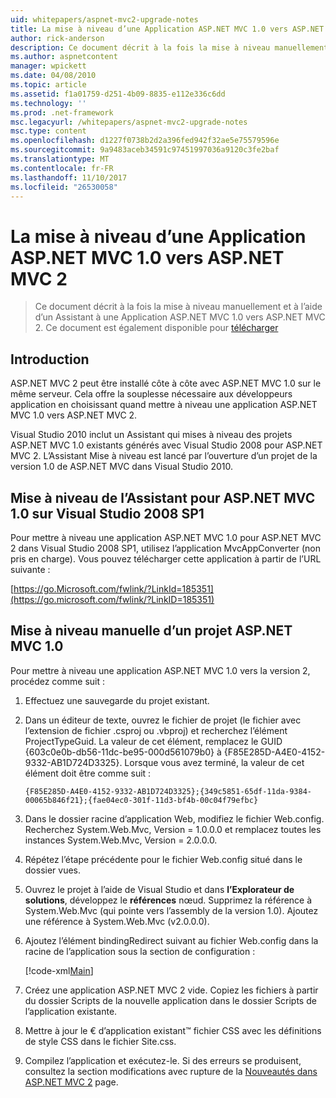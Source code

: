 ```yaml
---
uid: whitepapers/aspnet-mvc2-upgrade-notes
title: La mise à niveau d’une Application ASP.NET MVC 1.0 vers ASP.NET MVC 2 | Documents Microsoft
author: rick-anderson
description: Ce document décrit à la fois la mise à niveau manuellement et à l’aide d’un Assistant à une Application ASP.NET MVC 1.0 vers ASP.NET MVC 2. Ce document est également disponible pour d...
ms.author: aspnetcontent
manager: wpickett
ms.date: 04/08/2010
ms.topic: article
ms.assetid: f1a01759-d251-4b09-8835-e112e336c6dd
ms.technology: ''
ms.prod: .net-framework
msc.legacyurl: /whitepapers/aspnet-mvc2-upgrade-notes
msc.type: content
ms.openlocfilehash: d1227f0738b2d2a396fed942f32ae5e75579596e
ms.sourcegitcommit: 9a9483aceb34591c97451997036a9120c3fe2baf
ms.translationtype: MT
ms.contentlocale: fr-FR
ms.lasthandoff: 11/10/2017
ms.locfileid: "26530058"
---
```

<a name="upgrading-an-aspnet-mvc-10-application-to-aspnet-mvc-2"></a>La mise à niveau d’une Application ASP.NET MVC 1.0 vers ASP.NET MVC 2
====================
> Ce document décrit à la fois la mise à niveau manuellement et à l’aide d’un Assistant à une Application ASP.NET MVC 1.0 vers ASP.NET MVC 2. Ce document est également disponible pour [télécharger](https://download.microsoft.com/download/F/1/6/F16F9AF9-8EF4-4845-BC97-639791D5699C/MVC2-Upgrade-Notes.pdf)


## <a name="introduction"></a>Introduction

ASP.NET MVC 2 peut être installé côte à côte avec ASP.NET MVC 1.0 sur le même serveur. Cela offre la souplesse nécessaire aux développeurs application en choisissant quand mettre à niveau une application ASP.NET MVC 1.0 vers ASP.NET MVC 2.

Visual Studio 2010 inclut un Assistant qui mises à niveau des projets ASP.NET MVC 1.0 existants générés avec Visual Studio 2008 pour ASP.NET MVC 2. L’Assistant Mise à niveau est lancé par l’ouverture d’un projet de la version 1.0 de ASP.NET MVC dans Visual Studio 2010.

## <a name="upgrade-wizard-for-aspnet-mvc-10-on-visual-studio-2008-sp1"></a>Mise à niveau de l’Assistant pour ASP.NET MVC 1.0 sur Visual Studio 2008 SP1

Pour mettre à niveau une application ASP.NET MVC 1.0 pour ASP.NET MVC 2 dans Visual Studio 2008 SP1, utilisez l’application MvcAppConverter (non pris en charge). Vous pouvez télécharger cette application à partir de l’URL suivante :

[https://go.Microsoft.com/fwlink/?LinkId=185351](https://go.microsoft.com/fwlink/?LinkID=185351)

## <a name="manually-upgrading-an-aspnet-mvc-10-project"></a>Mise à niveau manuelle d’un projet ASP.NET MVC 1.0

Pour mettre à niveau une application ASP.NET MVC 1.0 vers la version 2, procédez comme suit :

1. Effectuez une sauvegarde du projet existant.
2. Dans un éditeur de texte, ouvrez le fichier de projet (le fichier avec l’extension de fichier .csproj ou .vbproj) et recherchez l’élément ProjectTypeGuid. La valeur de cet élément, remplacez le GUID {603c0e0b-db56-11dc-be95-000d561079b0} à {F85E285D-A4E0-4152-9332-AB1D724D3325}. Lorsque vous avez terminé, la valeur de cet élément doit être comme suit : 

    `{F85E285D-A4E0-4152-9332-AB1D724D3325};{349c5851-65df-11da-9384-00065b846f21};{fae04ec0-301f-11d3-bf4b-00c04f79efbc}`
3. Dans le dossier racine d’application Web, modifiez le fichier Web.config. Recherchez System.Web.Mvc, Version = 1.0.0.0 et remplacez toutes les instances System.Web.Mvc, Version = 2.0.0.0.
4. Répétez l’étape précédente pour le fichier Web.config situé dans le dossier vues.
5. Ouvrez le projet à l’aide de Visual Studio et dans **l’Explorateur de solutions**, développez le **références** nœud. Supprimez la référence à System.Web.Mvc (qui pointe vers l’assembly de la version 1.0). Ajoutez une référence à System.Web.Mvc (v2.0.0.0).
6. Ajoutez l’élément bindingRedirect suivant au fichier Web.config dans la racine de l’application sous la section de configuration :   

    [!code-xml[Main](aspnet-mvc2-upgrade-notes/samples/sample1.xml)]
7. Créez une application ASP.NET MVC 2 vide. Copiez les fichiers à partir du dossier Scripts de la nouvelle application dans le dossier Scripts de l’application existante.
8. Mettre à jour le € d’application existant™ fichier CSS avec les définitions de style CSS dans le fichier Site.css.
9. Compilez l’application et exécutez-le. Si des erreurs se produisent, consultez la section modifications avec rupture de la [Nouveautés dans ASP.NET MVC 2](https://go.microsoft.com/fwlink/?LinkID=185038) page.
